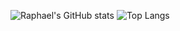 ![Raphael's GitHub stats](https://github-readme-stats.vercel.app/api?username=raphael-hfs&show_icons=true&theme=synthwave)
![Top Langs](https://github-readme-stats.vercel.app/api/top-langs/?username=raphael-hfs&langs_count=8&layout=compact&theme=dracula)
